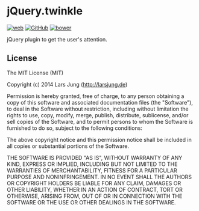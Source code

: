 # jQuery.twinkle

[![web][web-img]][web] [![GitHub][github-img]][github] [![bower][bower-img]][bower]

jQuery plugin to get the user's attention.


## License
The MIT License (MIT)

Copyright (c) 2014 Lars Jung (http://larsjung.de)

Permission is hereby granted, free of charge, to any person obtaining a copy
of this software and associated documentation files (the "Software"), to deal
in the Software without restriction, including without limitation the rights
to use, copy, modify, merge, publish, distribute, sublicense, and/or sell
copies of the Software, and to permit persons to whom the Software is
furnished to do so, subject to the following conditions:

The above copyright notice and this permission notice shall be included in
all copies or substantial portions of the Software.

THE SOFTWARE IS PROVIDED "AS IS", WITHOUT WARRANTY OF ANY KIND, EXPRESS OR
IMPLIED, INCLUDING BUT NOT LIMITED TO THE WARRANTIES OF MERCHANTABILITY,
FITNESS FOR A PARTICULAR PURPOSE AND NONINFRINGEMENT. IN NO EVENT SHALL THE
AUTHORS OR COPYRIGHT HOLDERS BE LIABLE FOR ANY CLAIM, DAMAGES OR OTHER
LIABILITY, WHETHER IN AN ACTION OF CONTRACT, TORT OR OTHERWISE, ARISING FROM,
OUT OF OR IN CONNECTION WITH THE SOFTWARE OR THE USE OR OTHER DEALINGS IN
THE SOFTWARE.


[web]: http://larsjung.de/twinkle/
[github]: https://github.com/lrsjng/jquery-twinkle
[bower]: http://bower.io/search/?q=jquery-twinkle

[web-img]: http://img.shields.io/badge/web-larsjung.de/twinkle-a0a060.svg?style=flat
[github-img]: http://img.shields.io/badge/GitHub-lrsjng/jquery--twinkle-a0a060.svg?style=flat
[bower-img]: http://img.shields.io/badge/bower-jquery--twinkle-a0a060.svg?style=flat
